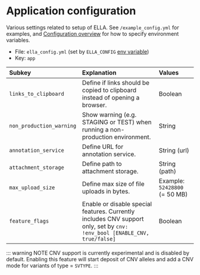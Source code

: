 # Application configuration

Various settings related to setup of ELLA. See `/example_config.yml` for examples, and [Configuration overview](/technical/configuration.html#application-configuration) for how to specify environment variables.

- File: `ella_config.yml` (set by `ELLA_CONFIG` [env variable](/technical/production.html#setup-environment))
- Key: `app`

Subkey	|	Explanation |   Values
:---	|	:---    |	:---
`links_to_clipboard`    |   Define if links should be copied to clipboard instead of opening a browser. |   Boolean 
`non_production_warning`    |   Show warning (e.g. STAGING or TEST) when running a non-production environment.  |    String
`annotation_service`    |   Define URL for annotation service. |    String (url)
`attachment_storage`    |   Define path to attachment storage.  |   String (path)
`max_upload_size`   |   Define max size of file uploads in bytes. |   Example: `52428800` (= 50 MB)
`feature_flags`   |   Enable or disable special features. Currently includes CNV support only, set by `cnv: !env_bool [ENABLE_CNV, true/false]`    |   Boolean

::: warning NOTE
CNV support is currently experimental and is disabled by default. Enabling this feature will start deposit of CNV alleles and add a CNV mode for variants of type = `SVTYPE`.
:::